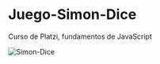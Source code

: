 # Juego-Simon-Dice
Curso de Platzi, fundamentos de JavaScript

<img src="https://i.ibb.co/N34BMnd/Simon-Dice.png" alt="Simon-Dice" border="0">
